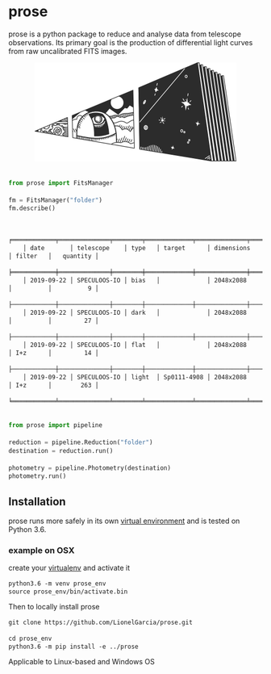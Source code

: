 # prose

prose is a python package to reduce and analyse data from telescope observations. Its primary goal is the production of differential light curves from raw uncalibrated FITS images.

<p align="center">
  <img width="400" src="docs/source/prose.png">
</p>

```python

from prose import FitsManager

fm = FitsManager("folder")
fm.describe()
```
```

    ╒════════════╤══════════════╤════════╤═════════════╤══════════════╤══════════╤════════════╕
    │ date       │ telescope    │ type   │ target      │ dimensions   │ filter   │   quantity │
    ╞════════════╪══════════════╪════════╪═════════════╪══════════════╪══════════╪════════════╡
    │ 2019-09-22 │ SPECULOOS-IO │ bias   │             │ 2048x2088    │          │          9 │
    ├────────────┼──────────────┼────────┼─────────────┼──────────────┼──────────┼────────────┤
    │ 2019-09-22 │ SPECULOOS-IO │ dark   │             │ 2048x2088    │          │         27 │
    ├────────────┼──────────────┼────────┼─────────────┼──────────────┼──────────┼────────────┤
    │ 2019-09-22 │ SPECULOOS-IO │ flat   │             │ 2048x2088    │ I+z      │         14 │
    ├────────────┼──────────────┼────────┼─────────────┼──────────────┼──────────┼────────────┤
    │ 2019-09-22 │ SPECULOOS-IO │ light  │ Sp0111-4908 │ 2048x2088    │ I+z      │        263 │
    ╘════════════╧══════════════╧════════╧═════════════╧══════════════╧══════════╧════════════╛
```

```python

from prose import pipeline

reduction = pipeline.Reduction("folder")
destination = reduction.run()

photometry = pipeline.Photometry(destination)
photometry.run()

```

## Installation

prose runs more safely in its own [virtual environment](https://docs.python.org/3/tutorial/venv.html) and is tested on Python 3.6.

### example on OSX

create your [virtualenv](https://docs.python.org/3/tutorial/venv.html) and activate it

```shell
python3.6 -m venv prose_env
source prose_env/bin/activate.bin
```

Then to locally install prose

```shell
git clone https://github.com/LionelGarcia/prose.git

cd prose_env
python3.6 -m pip install -e ../prose
```

Applicable to Linux-based and Windows OS